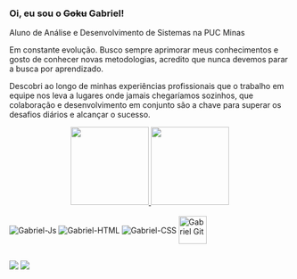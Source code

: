 ### Oi, eu sou o <s>Goku</s> Gabriel!
<p>Aluno de Análise e Desenvolvimento de Sistemas na PUC Minas

Em constante evolução. Busco sempre aprimorar meus conhecimentos e gosto de conhecer novas metodologias, acredito que nunca devemos parar a busca por aprendizado.

Descobri ao longo de minhas experiências profissionais que o trabalho em equipe nos leva a lugares onde jamais chegaríamos sozinhos, que colaboração e desenvolvimento em conjunto são a chave para superar os desafios diários e alcançar o sucesso.
  </p>
  
 <div align="center">
  <a href="https://github.com/gabriel-palhares">
  <img height="140em" src="https://github-readme-stats.vercel.app/api?username=gabriel-palhares&show_icons=true&theme=great-gatsby&include_all_commits=true&count_private=true"/>
  <img height="140em" src="https://github-readme-stats.vercel.app/api/top-langs/?username=gabriel-palhares&layout=compact&langs_count=7&theme=dracula"/>
</a></div>

<div style="display: inline_block"><br>
  <img align="center" alt="Gabriel-Js" height="auto" width="auto" src="https://img.shields.io/badge/JavaScript-323330?style=for-the-badge&logo=javascript&logoColor=F7DF1E">
  <img align="center" alt="Gabriel-HTML" height="auto" width="auto" src="https://img.shields.io/badge/HTML5-E34F26?style=for-the-badge&logo=html5&logoColor=white">
  <img align="center" alt="Gabriel-CSS" height="auto" width="auto" src="https://img.shields.io/badge/CSS3-1572B6?style=for-the-badge&logo=css3&logoColor=white">
  <img align="center" alt="Gabriel Git" height="50" width="50" src="https://cdn.jsdelivr.net/gh/devicons/devicon/icons/git/git-original-wordmark.svg">
 
</div>

  ##
  
  <a href = "mailto:gabriel.edu.p@gmail.com"><img src="https://img.shields.io/badge/-Gmail-%23333?style=for-the-badge&logo=gmail&logoColor=white" target="_blank"></a>
  <a href="https://www.linkedin.com/in/gabrielpalhares-" target="_blank"><img src="https://img.shields.io/badge/-LinkedIn-%230077B5?style=for-the-badge&logo=linkedin&logoColor=white" target="_blank"></a>
 

 
</div>
